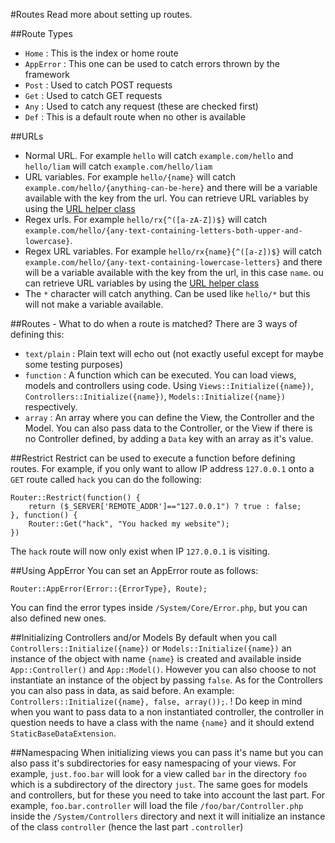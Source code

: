 #Routes
Read more about setting up routes.

##Route Types
* `Home` : This is the index or home route
* `AppError` : This one can be used to catch errors thrown by the framework
* `Post` : Used to catch POST requests
* `Get` : Used to catch GET requests
* `Any` : Used to catch any request (these are checked first)
* `Def` : This is a default route when no other is available

##URLs
* Normal URL. For example `hello` will catch `example.com/hello` and `hello/liam` will catch `example.com/hello/liam`
* URL variables. For example `hello/{name}` will catch `example.com/hello/{anything-can-be-here}` and there will be a variable available with the key from the url. You can retrieve URL variables by using the [URL helper class](http://xtend.readthedocs.org/en/latest/URL/)
* Regex urls. For example `hello/rx{^([a-zA-Z])$}` will catch `example.com/hello/{any-text-containing-letters-both-upper-and-lowercase}`. 
* Regex URL variables. For example `hello/rx{name}{^([a-z])$}` will catch `example.com/hello/{any-text-containing-lowercase-letters}` and there will be a variable available with the key from the url, in this case `name`. ou can retrieve URL variables by using the [URL helper class](http://xtend.readthedocs.org/en/latest/URL/)
* The `*` character will catch anything. Can be used like `hello/*` but this will not make a variable available.

##Routes - What to do when a route is matched?
There are 3 ways of defining this:
* `text/plain` : Plain text will echo out (not exactly useful except for maybe some testing purposes)  
* `function` : A function which can be executed. You can load views, models and controllers using code. Using `Views::Initialize({name})`, `Controllers::Initialize({name})`, `Models::Initialize({name})` respectively.  
* `array` : An array where you can define the View, the Controller and the Model. You can also pass data to the Controller, or the View if there is no Controller defined, by adding a `Data` key with an array as it's value.

##Restrict
Restrict can be used to execute a function before defining routes. For example, if you only want to allow IP address `127.0.0.1` onto a `GET` route called `hack` you can do the following:
```
Router::Restrict(function() {
    return ($_SERVER['REMOTE_ADDR']=="127.0.0.1") ? true : false;
}, function() {
    Router::Get("hack", "You hacked my website");
})
```
The `hack` route will now  only exist when IP `127.0.0.1` is visiting.

##Using AppError
You can set an AppError route as follows:
```
Router::AppError(Error::{ErrorType}, Route);
```
You can find the error types inside `/System/Core/Error.php`, but you can also defined new ones.

##Initializing Controllers and/or Models
By default when you call `Controllers::Initialize({name})` or `Models::Initialize({name})` an instance of the object with name `{name}` is created and available inside `App::Controller()` and `App::Model()`. However you can also choose to not instantiate an instance of the object by passing `false`. As for the Controllers you can also pass in data, as said before. 
An example: `Controllers::Initialize({name}, false, array());`.
! Do keep in mind when you want to pass data to a non instantiated controller, the controller in question needs to have a class with the name `{name}` and it should extend `StaticBaseDataExtension`.

##Namespacing
When initializing views you can pass it's name but you can also pass it's subdirectories for easy namespacing of your views. For example, `just.foo.bar` will look for a view called `bar` in the directory `foo` which is a subdirectory of the directory `just`. The same goes for models and controllers, but for these you need to take into account the last part. For example, `foo.bar.controller` will load the file `/foo/bar/Controller.php` inside the `/System/Controllers` directory and next it will initialize an instance of the class `controller` (hence the last part `.controller`)